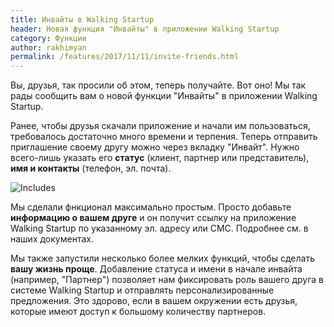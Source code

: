 ```yaml
---
title: Инвайты в Walking Startup
header: Новая функция "Инвайты" в приложении Walking Startup
category: Функции
author: rakhimyan
permalink: /features/2017/11/11/invite-friends.html
---
```

Вы, друзья, так просили об этом, теперь получайте. Вот оно! Мы так рады сообщить вам о новой функции "Инвайты" в приложении Walking Startup. 

Ранее, чтобы друзья скачали приложение и начали им пользоваться, требовалось достаточно много времени и терпения. Теперь отправить приглашение своему другу можно через вкладку "Инвайт". Нужно всего-лишь указать его __статус__ (клиент, партнер или представитель), __имя и контакты__ (телефон, эл. почта).

![Includes](/images/blog/invite.png)

Мы сделали фнкционал максимально простым. Просто добавьте __информацию о вашем друге__ и он получит ссылку на приложение Walking Startup по указанному эл. адресу или СМС. Подробнее см. в наших документах.

Мы также запустили несколько более мелких функций, чтобы сделать __вашу жизнь проще__. Добавление статуса и имени в начале инвайта (например, "Партнер") позволяет нам фиксировать роль вашего друга в системе Walking Startup и отправлять персонализированные предложения. Это здорово, если в вашем окружении есть друзья, которые имеют доступ к большому количеству партнеров.
